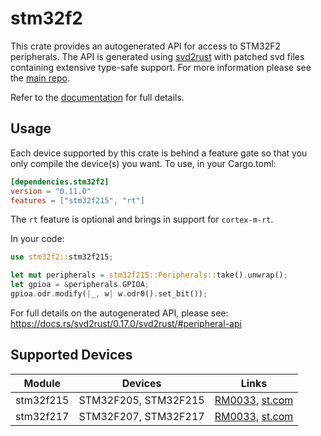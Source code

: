 # stm32f2
This crate provides an autogenerated API for access to STM32F2 peripherals.
The API is generated using [svd2rust] with patched svd files containing
extensive type-safe support. For more information please see the [main repo].

Refer to the [documentation] for full details.

[svd2rust]: https://github.com/japaric/svd2rust
[main repo]: https://github.com/stm32-rs/stm32-rs
[documentation]: https://docs.rs/stm32f2/latest/stm32f2/

## Usage
Each device supported by this crate is behind a feature gate so that you only
compile the device(s) you want. To use, in your Cargo.toml:

```toml
[dependencies.stm32f2]
version = "0.11.0"
features = ["stm32f215", "rt"]
```

The `rt` feature is optional and brings in support for `cortex-m-rt`.

In your code:

```rust
use stm32f2::stm32f215;

let mut peripherals = stm32f215::Peripherals::take().unwrap();
let gpioa = &peripherals.GPIOA;
gpioa.odr.modify(|_, w| w.odr0().set_bit());
```

For full details on the autogenerated API, please see:
https://docs.rs/svd2rust/0.17.0/svd2rust/#peripheral-api

## Supported Devices

| Module | Devices | Links |
|:------:|:-------:|:-----:|
| stm32f215 | STM32F205, STM32F215 | [RM0033](https://www.st.com/resource/en/reference_manual/cd00225773.pdf), [st.com](https://www.st.com/en/microcontrollers-microprocessors/stm32f2x5.html) |
| stm32f217 | STM32F207, STM32F217 | [RM0033](https://www.st.com/resource/en/reference_manual/cd00225773.pdf), [st.com](https://www.st.com/en/microcontrollers-microprocessors/stm32f2x7.html) |
